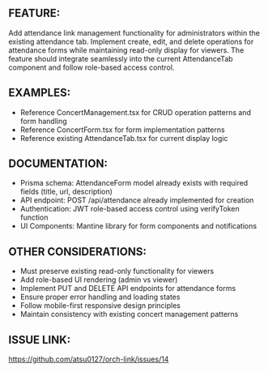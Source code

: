 ## FEATURE:
Add attendance link management functionality for administrators within the existing attendance tab. Implement create, edit, and delete operations for attendance forms while maintaining read-only display for viewers. The feature should integrate seamlessly into the current AttendanceTab component and follow role-based access control.

## EXAMPLES:
- Reference ConcertManagement.tsx for CRUD operation patterns and form handling
- Reference ConcertForm.tsx for form implementation patterns
- Reference existing AttendanceTab.tsx for current display logic

## DOCUMENTATION:
- Prisma schema: AttendanceForm model already exists with required fields (title, url, description)
- API endpoint: POST /api/attendance already implemented for creation
- Authentication: JWT role-based access control using verifyToken function
- UI Components: Mantine library for form components and notifications

## OTHER CONSIDERATIONS:
- Must preserve existing read-only functionality for viewers
- Add role-based UI rendering (admin vs viewer)
- Implement PUT and DELETE API endpoints for attendance forms
- Ensure proper error handling and loading states
- Follow mobile-first responsive design principles
- Maintain consistency with existing concert management patterns

## ISSUE LINK:
https://github.com/atsu0127/orch-link/issues/14
